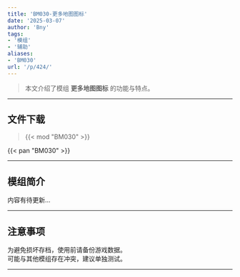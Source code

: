 ```yaml
---
title: 'BM030-更多地图图标'
date: '2025-03-07'
author: 'Bny'
tags:
- '模组'
- '辅助'
aliases:
- 'BM030'
url: '/p/424/'
---
```


> 本文介绍了模组 **更多地图图标** 的功能与特点。

---

## 文件下载  

> {{< mod "BM030" >}}  

{{< pan "BM030" >}}  

---

## 模组简介

>  
内容有待更新...  

---

## 注意事项

>  
为避免损坏存档，使用前请备份游戏数据。  
可能与其他模组存在冲突，建议单独测试。  

---

